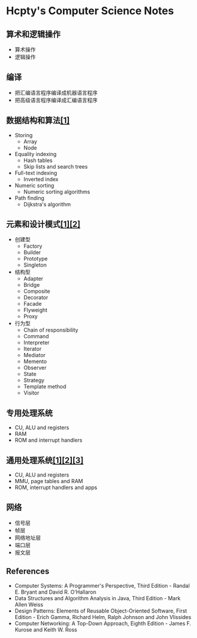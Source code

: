 # Hcpty's Computer Science Notes

## 算术和逻辑操作

- 算术操作
- 逻辑操作

## 编译

- 把汇编语言程序编译成机器语言程序
- 把高级语言程序编译成汇编语言程序

## 数据结构和算法[[1]](./appendices/array-based-data-structure-and-node-based-data-structure.md)

- Storing
  - Array
  - Node
- Equality indexing
  - Hash tables
  - Skip lists and search trees
- Full-text indexing
  - Inverted index
- Numeric sorting
  - Numeric sorting algorithms
- Path finding
  - Dijkstra's algorithm

## 元素和设计模式[[1]](./appendices/element-interface-and-element-implementation.md)[[2]](./appendices/object-composition-class-inheritance-and-class-overloading.md)

- 创建型
  - Factory
  - Builder
  - Prototype
  - Singleton
- 结构型
  - Adapter
  - Bridge
  - Composite
  - Decorator
  - Facade
  - Flyweight
  - Proxy
- 行为型
  - Chain of responsibility
  - Command
  - Interpreter
  - Iterator
  - Mediator
  - Memento
  - Observer
  - State
  - Strategy
  - Template method
  - Visitor

## 专用处理系统

- CU, ALU and registers
- RAM
- ROM and interrupt handlers

## 通用处理系统[[1]](./appendices/byte-addressing.md)[[2]](./appendices/interrupt-handling.md)[[3]](./appendices/multi-threaded-programming-and-event-driven-programming.md)
- CU, ALU and registers
- MMU, page tables and RAM
- ROM, interrupt handlers and apps

## 网络

- 信号层
- 帧层
- 网络地址层
- 端口层
- 报文层

## References

- Computer Systems: A Programmer's Perspective, Third Edition - Randal E. Bryant and David R. O'Hallaron
- Data Structures and Algorithm Analysis in Java, Third Edition - Mark Allen Weiss
- Design Patterns: Elements of Reusable Object-Oriented Software, First Edition - Erich Gamma, Richard Helm, Ralph Johnson and John Vlissides
- Computer Networking: A Top-Down Approach, Eighth Edition - James F. Kurose and Keith W. Ross
